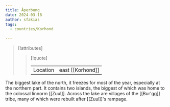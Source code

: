 ```yaml
---
title: Åperbung
date: 2024-03-18
author: sfakias
tags:
  - countries/Korhond

---
```

> [!attributes]
> 
> > [!quote]
> >
> > | | |
> > | --- | --- |
> > | Location | east [[Korhond]] |

The biggest lake of the north, it freezes for most of the year, especially at the northern part. It contains two islands, the biggest of which was home to the colossal linnorm [[Zuul]]. Across the lake are villages of the [[Bur'gg]] tribe, many of which were rebuilt after [[Zuul]]'s rampage.